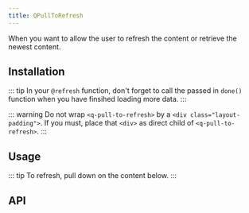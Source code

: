 ```yaml
---
title: QPullToRefresh
---
```


When you want to allow the user to refresh the content or retrieve the newest content.

## Installation
<doc-installation components="QPullToRefresh" />

::: tip
In your `@refresh` function, don't forget to call the passed in `done()` function when you have finsihed loading more data.
:::

::: warning
Do not wrap `<q-pull-to-refresh>` by a `<div class="layout-padding">`. If you must, place that `<div>` as direct child of `<q-pull-to-refresh>`.
:::

## Usage
::: tip
To refresh, pull down on the content below.
:::

<doc-example title="Basic" file="QPullToRefresh/Basic" />

<doc-example title="Color" file="QPullToRefresh/Color" />

<doc-example title="Icon" file="QPullToRefresh/Icon" />

## API
<doc-api file="QPullToRefresh" />

